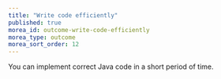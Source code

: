 ```yaml
---
title: "Write code efficiently"
published: true
morea_id: outcome-write-code-efficiently
morea_type: outcome
morea_sort_order: 12
---
```


You can implement correct Java code in a short period of time. 